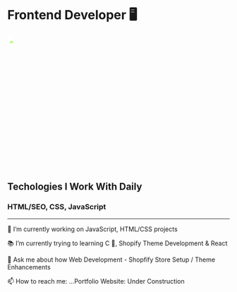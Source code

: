 <h1>Frontend Developer 🖥</h1> 


<img src="https://cdn.pixabay.com/photo/2022/01/17/09/03/program-6944163__480.jpg" style="height: 300px; width: 1200px; object-fit: cover; filter: brightness(2)">

<h2>Techologies I Work With Daily</h2>
<h3>HTML/SEO, CSS, JavaScript</h3>

<hr/>

<p>🛒 I’m currently working on JavaScript, HTML/CSS projects</p>
<p>📚 I’m currently trying to learning C 💾, Shopify Theme Development & React</p>
<p>💬 Ask me about how Web Development - Shopfify Store Setup / Theme Enhancements</p>
<p>📫 How to reach me: ...Portfolio Website: Under Construction</p>
